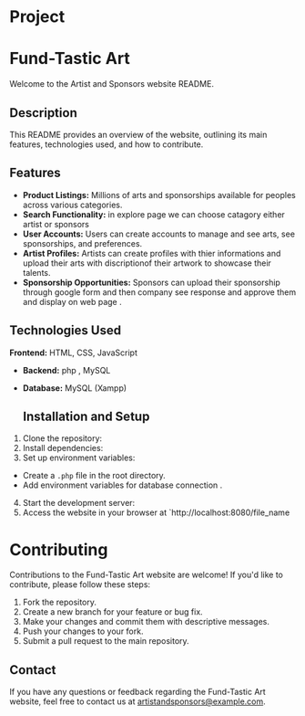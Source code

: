 # Project
# Fund-Tastic Art

Welcome to the Artist and Sponsors website README.

## Description
This README provides an overview of the  website, outlining its main features, technologies used, and how to contribute.

## Features
- **Product Listings:** Millions of arts and sponsorships available for peoples across various categories.
- **Search Functionality:** in explore page we can choose catagory either artist or sponsors
- **User Accounts:** Users can create accounts to manage  and see arts, see sponsorships, and preferences.
- **Artist Profiles:** Artists can create profiles with thier informations and upload their arts with discriptionof their artwork to showcase their talents.
- **Sponsorship Opportunities:** Sponsors can upload their sponsorship through google form and then company see response and approve them and display on web page .

## Technologies Used
 **Frontend:** HTML, CSS, JavaScript
- **Backend:** php , MySQL
- **Database:**  MySQL (Xampp)

  ## Installation and Setup

1. Clone the repository:
2. Install dependencies:
3.  Set up environment variables:
- Create a `.php` file in the root directory.
- Add environment variables for database connection .

4. Start the development server:
5. Access the website in your browser at `http://localhost:8080/file_name

# Contributing
Contributions to the Fund-Tastic Art website are welcome! If you'd like to contribute, please follow these steps:
1. Fork the repository.
2. Create a new branch for your feature or bug fix.
3. Make your changes and commit them with descriptive messages.
4. Push your changes to your fork.
5. Submit a pull request to the main repository.

## Contact

If you have any questions or feedback regarding the Fund-Tastic Art website, feel free to contact us at artistandsponsors@example.com.

